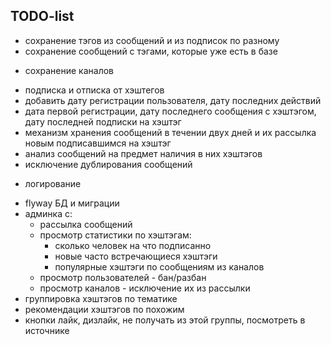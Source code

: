 ## TODO-list

- сохранение тэгов из сообщений и из подписок по разному
- сохранение сообщений с тэгами, которые уже есть в базе
+ сохранение каналов
- подписка и отписка от хэштегов
- добавить дату регистрации пользователя, дату последних действий
- дата первой регистрации, дату последнего сообщения с хэштэгом, дату последней подписки на хэштэг
- механизм хранения сообщений в течении двух дней и их рассылка новым подписавшимся на хэштэг
- анализ сообщений на предмет наличия в них хэштэгов
- исключение дублирования сообщений
+ логирование
- flyway БД и миграции
- админка с:
    - рассылка сообщений
    - просмотр статистики по хэштэгам: 
        - сколько человек на что подписанно
        - новые часто встречающиеся хэштэги
        - популярные хэштэги по сообщениям из каналов
    - просмотр пользователей - бан/разбан
    - просмотр каналов - исключение их из рассылки
- группировка хэштэгов по тематике
- рекомендации хэштэгов по похожим
- кнопки лайк, дизлайк, не получать из этой группы, посмотреть в источнике